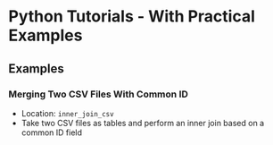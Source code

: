 # Python Tutorials - With Practical Examples

## Examples
### Merging Two CSV Files With Common ID

- Location: `inner_join_csv`
- Take two CSV files as tables and perform an inner join based on a common ID 
field
